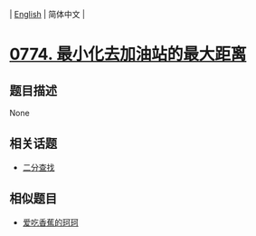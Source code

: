 
| [English](README_EN.md) | 简体中文 |
# [0774. 最小化去加油站的最大距离](https://leetcode-cn.com/problems/minimize-max-distance-to-gas-station/)
## 题目描述
None
## 相关话题
- [二分查找](https://leetcode-cn.com/tag/binary-search)
## 相似题目
- [爱吃香蕉的珂珂](../koko-eating-bananas/README.md)
